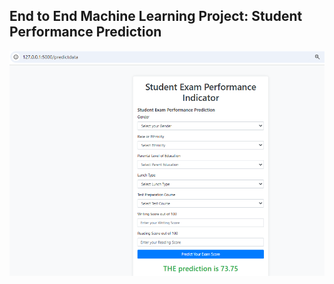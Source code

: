 ## End to End Machine Learning Project: Student Performance Prediction

![](/templates/APP_Pic.PNG)

